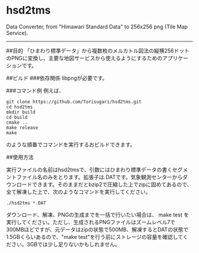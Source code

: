 # hsd2tms
Data Converter, from "Himawari Standard Data" to 256x256 png (Tile Map Service).

------
##目的
「ひまわり標準データ」から複数枚のメルカトル図法の縦横256ドットのPNGに変換し、主要な地図サービスから使えるようにするためのアプリケーションです。

##ビルド
###依存関係
libpngが必要です。

###コマンド例
例えば、

    git clone https://github.com/Torisugari/hsd2tms.git
    cd hsd2tms
    mkdir build
    cd build
    cmake ..
    make release
    make

のような順番でコマンドを実行するおビルドできます。

##使用方法

実行ファイルの名前はhsd2tmsで、引数にはひまわり標準データの書くセグメントファイル名のみをとります。拡張子は.DATです。気象観測センターからダウンロードできます。そのままだとbzip2で圧縮した上でzipに固めてあるので、全て解凍した上で、次のようなコマンドを実行してください。

    ./hsd2tms *.DAT

ダウンロード、解凍、PNGの生成までを一括で行いたい場合は、
     make test
を実行してください。ただし、生成されるPNGファイルはズームレベル7で300MBほどですが、元データはzipの状態で500MB、解凍するとDATの状態で1.5GBくらいあるので、"make test"を行う前にストレージの容量を確認してください。3GBでは少し足りないかもしれません。
